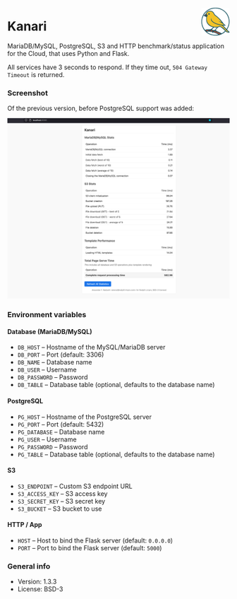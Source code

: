 <img src="img/logo.svg" alt="Kanari" align="right" width="64px"></img>

# Kanari

MariaDB/MySQL, PostgreSQL, S3 and HTTP benchmark/status application for the Cloud, that uses Python and Flask.

All services have 3 seconds to respond. If they time out, `504 Gateway Timeout` is returned.

### Screenshot

Of the previous version, before PostgreSQL support was added:

![Screenshot](img/2025-03-26-screenshot.png)

### Environment variables

#### Database (MariaDB/MySQL)

- `DB_HOST` – Hostname of the MySQL/MariaDB server
- `DB_PORT` – Port (default: 3306)
- `DB_NAME` – Database name
- `DB_USER` – Username
- `DB_PASSWORD` – Password
- `DB_TABLE` – Database table (optional, defaults to the database name)

#### PostgreSQL

- `PG_HOST` – Hostname of the PostgreSQL server
- `PG_PORT` – Port (default: 5432)
- `PG_DATABASE` – Database name
- `PG_USER` – Username
- `PG_PASSWORD` – Password
- `PG_TABLE` – Database table (optional, defaults to the database name)

#### S3

- `S3_ENDPOINT` – Custom S3 endpoint URL
- `S3_ACCESS_KEY` – S3 access key
- `S3_SECRET_KEY` – S3 secret key
- `S3_BUCKET` – S3 bucket to use

#### HTTP / App

- `HOST` – Host to bind the Flask server (default: `0.0.0.0`)
- `PORT` – Port to bind the Flask server (default: `5000`)

### General info

* Version: 1.3.3
* License: BSD-3
